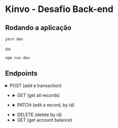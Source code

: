 # Kinvo - Desafio Back-end

## Rodando a aplicação

```bash
yarn dev
```

ou

```bash
npm run dev
```

## Endpoints

<details>
      <summary>POST (add a transaction)</summary>


  - Url:
     - `/api/finance`
     - Exemplo: `http://localhost:4000/api/finance`

  - Request:
    - Body

        ```json
        {
            "desc": "Saturday dinner",
            "type": "expense",
            "value": -80,
            "note": "i ordered a hamburguer."
        }
        ```

  - Response: 
    - Status: `201 Created`


</details>

- <details>
      <summary>GET (get all records)</summary>

  - Url:
     - `/api/finance/:startDate/:endDate/:limit?`
     - Exemplo: `http://localhost:4000/api/finance/2022-07-07/2022-07-10`
     - Exemplo: `http://localhost:4000/api/finance/2022-07-07/2022-07-10/2`

  - Response: 
    - Status: `200 OK`


</details>

- <details>
      <summary>PATCH (edit a record, by id)</summary>

  - Url:
    - `/api/finance/:id`
    - Exemplo: `http://localhost:4000/api/finance/62c80aa5154aa3e6bf5de039`
    - Request:
        - Body

        ```json
        {
            "desc": "Saturday dinner",
            "type": "expense",
            "value": -80,
            "note": "i ordered a hamburguer with fries, i paid using credit card."
        }

    - Response: 
    - Status: `201 OK`    ```



</details>

- <details>
      <summary>DELETE (delete by id)</summary>

  - Url:
    - `/api/finance/:id`
    - Exemplo: `http://localhost:4000/api/finance/62c80aa5154aa3e6bf5de039`


  - Response: 
    - Status: `204 No Content`



- <details>
      <summary>GET (get account balance)</summary>

  - Url:
    - `/api/balance`
    - Exemplo: `http://localhost:4000/api/balance`

  - Response: 
    - Status: `200 OK`
    - Body

      ```json
      {
          "balance": 3500
      }
      ```

</details>


